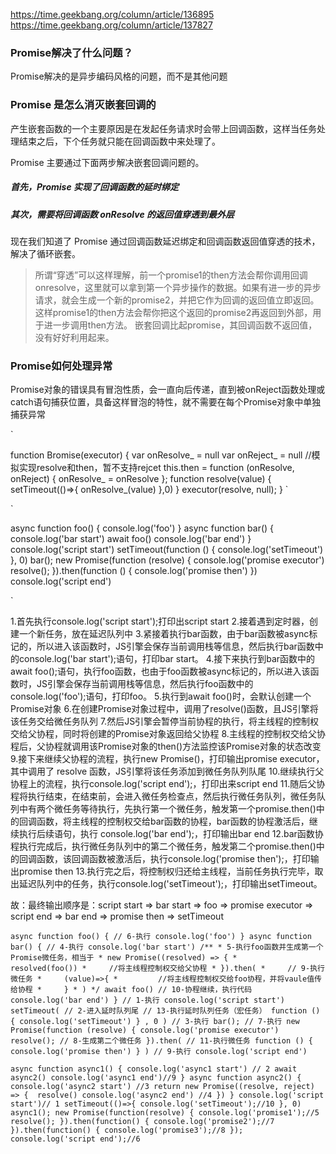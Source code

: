 https://time.geekbang.org/column/article/136895
https://time.geekbang.org/column/article/137827
### Promise解决了什么问题？

Promise解决的是异步编码风格的问题，而不是其他问题

### Promise 是怎么消灭嵌套回调的

产生嵌套函数的一个主要原因是在发起任务请求时会带上回调函数，这样当任务处理结束之后，下个任务就只能在回调函数中来处理了。

Promise 主要通过下面两步解决嵌套回调问题的。

##### 首先，Promise 实现了回调函数的延时绑定
##### 其次，需要将回调函数 onResolve 的返回值穿透到最外层
现在我们知道了 Promise 通过回调函数延迟绑定和回调函数返回值穿透的技术，解决了循环嵌套。

> 所谓“穿透”可以这样理解，前一个promise1的then方法会帮你调用回调onresolve，这里就可以拿到第一个异步操作的数据。如果有进一步的异步请求，就会生成一个新的promise2，并把它作为回调的返回值立即返回。这样promise1的then方法会帮你把这个返回的promise2再返回到外部，用于进一步调用then方法。 嵌套回调比起promise，其回调函数不返回值，没有好好利用起来。
### Promise如何处理异常
Promise对象的错误具有冒泡性质，会一直向后传递，直到被onReject函数处理或catch语句捕获位置，具备这样冒泡的特性，就不需要在每个Promise对象中单独捕获异常

`

function Bromise(executor) {
    var onResolve_ = null
    var onReject_ = null
     //模拟实现resolve和then，暂不支持rejcet
    this.then = function (onResolve, onReject) {
        onResolve_ = onResolve
    };
    function resolve(value) {
          setTimeout(()=>{
            onResolve_(value)
            },0)
    }
    executor(resolve, null);
}
`

`

async function foo() {
    console.log('foo')
}
async function bar() {
    console.log('bar start')
    await foo()
    console.log('bar end')
}
console.log('script start')
setTimeout(function () {
    console.log('setTimeout')
}, 0)
bar();
new Promise(function (resolve) {
    console.log('promise executor')
    resolve();
}).then(function () {
    console.log('promise then')
})
console.log('script end')

`

1.首先执行console.log('script start');打印出script start
2.接着遇到定时器，创建一个新任务，放在延迟队列中
3.紧接着执行bar函数，由于bar函数被async标记的，所以进入该函数时，JS引擎会保存当前调用栈等信息，然后执行bar函数中的console.log('bar start');语句，打印bar start。
4.接下来执行到bar函数中的await foo();语句，执行foo函数，也由于foo函数被async标记的，所以进入该函数时，JS引擎会保存当前调用栈等信息，然后执行foo函数中的console.log('foo');语句，打印foo。
5.执行到await foo()时，会默认创建一个Promise对象
6.在创建Promise对象过程中，调用了resolve()函数，且JS引擎将该任务交给微任务队列
7.然后JS引擎会暂停当前协程的执行，将主线程的控制权交给父协程，同时将创建的Promise对象返回给父协程
8.主线程的控制权交给父协程后，父协程就调用该Promise对象的then()方法监控该Promise对象的状态改变
9.接下来继续父协程的流程，执行new Promise()，打印输出promise executor，其中调用了 resolve 函数，JS引擎将该任务添加到微任务队列队尾
10.继续执行父协程上的流程，执行console.log('script end');，打印出来script end
11.随后父协程将执行结束，在结束前，会进入微任务检查点，然后执行微任务队列，微任务队列中有两个微任务等待执行，先执行第一个微任务，触发第一个promise.then()中的回调函数，将主线程的控制权交给bar函数的协程，bar函数的协程激活后，继续执行后续语句，执行 console.log('bar end');，打印输出bar end
12.bar函数协程执行完成后，执行微任务队列中的第二个微任务，触发第二个promise.then()中的回调函数，该回调函数被激活后，执行console.log('promise then');，打印输出promise then
13.执行完之后，将控制权归还给主线程，当前任务执行完毕，取出延迟队列中的任务，执行console.log('setTimeout');，打印输出setTimeout。

故：最终输出顺序是：script start => bar start => foo => promise executor => script end => bar end => promise then => setTimeout


`
async function foo() {
    // 6-执行
    console.log('foo')
}
async function bar() {
    // 4-执行
    console.log('bar start')
    /**
     * 5-执行foo函数并生成第一个Promise微任务，相当于
     * new Promise((resolved) => {
     *     resolved(foo())
     *     //将主线程控制权交给父协程
     * }).then(
     *     // 9-执行微任务
     *     (value)=>{
     *         //将主线程控制权交给foo协程，并将vaule值传给协程
     *     }
     * )
     */
    await foo()
    // 10-协程继续，执行代码
    console.log('bar end')
}
// 1-执行
console.log('script start')
setTimeout(
    // 2-进入延时队列尾
    // 13-执行延时队列任务（宏任务）
    function () {
        console.log('setTimeout')
    }
    , 0
)
// 3-执行
bar();
// 7-执行
new Promise(function (resolve) {
    console.log('promise executor')
    resolve();
    // 8-生成第二个微任务
}).then(
    // 11-执行微任务
    function () {
        console.log('promise then')
    }
)
// 9-执行
console.log('script end')
`

`
async function async1() {
  console.log('async1 start') // 2
  await async2()
  console.log('async1 end')//9
}
async function async2() {
  console.log('async2 start') //3
  return new Promise((resolve, reject) => { 
    resolve()
    console.log('async2 end') //4
  })
}
console.log('script start')// 1
setTimeout(()=>{
  console.log('setTimeout');//10
}, 0)
async1();
new Promise(function(resolve) {
  console.log('promise1');//5
  resolve();
}).then(function() {
  console.log('promise2');//7
}).then(function() {
  console.log('promise3');//8
});
console.log('script end');//6
`